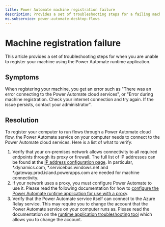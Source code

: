 ```yaml
---
title: Power Automate machine registration failure
description: Provides a set of troubleshooting steps for a failing machine registration
ms.subservice: power-automate-desktop-flows
---
```

# Machine registration failure

This article provides a set of troubleshooting steps for when you are unable to register your machine using the Power Automate runtime application.

## Symptoms

When registering your machine, you get an error such as "There was an error connecting to the Power Automate cloud services", or "Error during machine registration. Check your internet connection and try again. If the issue persists, contact your administrator".

## Resolution

To register your computer to run flows through a Power Automate cloud flow, the Power Automate service on your computer needs to connect to the Power Automate cloud services. Here is a list of what to verify:

1. Verify that your on-premises network allows connectivity to all required endpoints through its proxy or firewall. The full list of IP addresses can be found at the [IP address configuration page](https://learn.microsoft.com/en-us/power-automate/ip-address-configuration). In particular, *.dynamics.com, *.servicebus.windows.net and *.gateway.prod.island.powerapps.com are needed for machine connectivity.
1. If your network uses a proxy, you must configure Power Automate to use it. Please read the following documentation for how to [configure the Power Automate runtime application for use with a proxy](https://support.microsoft.com/topic/power-automate-for-desktop-proxy-setup-8a79d690-1c02-416f-8af1-f057df5fe9b7).
1. Verify that the Power Automate service itself can connect to the Azure Relay service. This may require you to change the account that the Power Automate service on your computer runs as. Please read the documentation on the [runtime application troubleshooting tool](https://learn.microsoft.com/power-automate/desktop-flows/troubleshoot#change-the-on-premises-service-account) which allows you to change the account.
